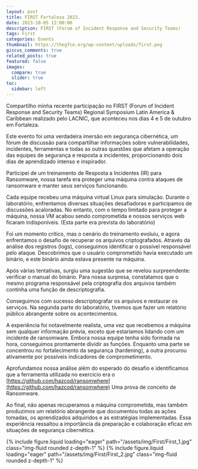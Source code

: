 ```yaml
---
layout: post
title: FIRST Fortaleza 2023.
date: 2023-10-05 12:00:00
description: FIRST (Forum of Incident Response and Security Teams)
tags: First
categories: Events
thumbnail: https://thegfce.org/wp-content/uploads/first.png
giscus_comments: true
related_posts: true
featured: false
images:
  compare: true
  slider: true
toc:
  sidebar: left
---
```


Compartilho minha recente participação no FIRST (Forum of Incident Response and Security Teams) Regional Symposium Latin America & Caribbean realizado pelo LACNIC, que aconteceu nos dias 4 e 5 de outubro em Fortaleza. 

Este evento foi uma verdadeira imersão em segurança cibernética, um fórum de discussão para compartilhar informações sobre vulnerabilidades, incidentes, ferramentas e todas as outras questões que afetam a operação das equipes de segurança e resposta a incidentes, proporcionando dois dias de aprendizado intenso e inspirador.

Participei de um treinamento de Resposta a Incidentes (IR) para Ransomware, nossa tarefa era proteger uma máquina contra ataques de ransomware e manter seus serviços funcionando. 

Cada equipe recebeu uma máquina virtual Linux para simulação.
Durante o laboratório, enfrentamos diversas situações desafiadoras e participamos de discussões acaloradas. No entanto, com o tempo limitado para proteger a máquina, nossa VM acabou sendo comprometida e nossos serviços web ficaram indisponíveis. (Esta parte era prevista do laboratório)

Foi um momento crítico, mas o cenário do treinamento evoluiu, e agora enfrentamos o desafio de recuperar os arquivos criptografados. Através da análise dos registros (logs), conseguimos identificar o possível responsável pelo ataque. Descobrimos que o usuário comprometido havia executado um binário, e este binário ainda estava presente na máquina. 

Após várias tentativas, surgiu uma sugestão que se revelou surpreendente: verificar o manual do binário. Para nossa surpresa, constatamos que o mesmo programa responsável pela criptografia dos arquivos também continha uma função de descriptografia. 

Conseguimos com sucesso descriptografar os arquivos e restaurar os serviços. Na segunda parte do laboratório, tivemos que fazer um relatório público abrangente sobre os acontecimentos.

A experiência foi notavelmente realista, uma vez que recebemos a máquina sem qualquer informação prévia, exceto que estaríamos lidando com um incidente de ransomware. Embora nossa equipe tenha sido formada na hora, conseguimos prontamente dividir as funções. Enquanto uma parte se concentrou no fortalecimento da segurança (hardening), a outra procurou ativamente por possíveis indicadores de comprometimento.

Aprofundamos nossa análise além do esperado do desafio e identificamos que a ferramenta utilizada no exercício era o [https://github.com/hazcod/ransomwhere](https://github.com/hazcod/ransomwhere) Uma prova de conceito de Ransomware.

Ao final, não apenas recuperamos a máquina comprometida, mas também produzimos um relatório abrangente que documentou todas as ações tomadas, os aprendizados adquiridos e as estratégias implementadas. Essa experiência ressaltou a importância da preparação e colaboração eficaz em situações de segurança cibernética.

<swiper-container keyboard="true" navigation="true" pagination="true" pagination-clickable="true" pagination-dynamic-bullets="true" rewind="true">
  <swiper-slide>{% include figure.liquid loading="eager" path="/assets/img/First/First_1.jpg" class="img-fluid rounded z-depth-1" %}</swiper-slide>
  <swiper-slide>{% include figure.liquid loading="eager" path="/assets/img/First/First_2.jpg" class="img-fluid rounded z-depth-1" %}</swiper-slide>
</swiper-container>
